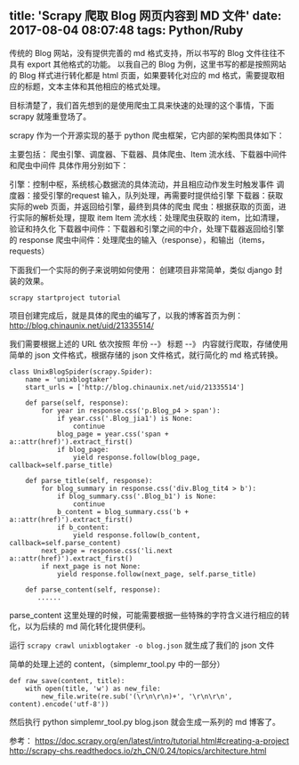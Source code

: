 title: 'Scrapy 爬取 Blog 网页内容到 MD 文件'
date: 2017-08-04 08:07:48
tags: Python/Ruby
---

传统的 Blog 网站，没有提供完善的 md 格式支持，所以书写的 Blog 文件往往不具有 export 其他格式的功能。
以我自己的 Blog 为例，这里书写的都是按照网站的 Blog 样式进行转化都是 html 页面，如果要转化对应的 md 格式，需要提取相应的标题，文本主体和其他相应的格式处理。

目标清楚了，我们首先想到的是使用爬虫工具来快速的处理的这个事情，下面 scrapy 就隆重登场了。

scrapy 作为一个开源实现的基于 python 爬虫框架，它内部的架构图具体如下：

主要包括： 爬虫引擎、调度器、下载器、具体爬虫、Item 流水线、下载器中间件和爬虫中间件
具体作用分别如下：

引擎：控制中枢，系统核心数据流的具体流动，并且相应动作发生时触发事件
调度器：接受引擎的request 输入，队列处理，再需要时提供给引擎
下载器：获取实际的web 页面，并返回给引擎，最终到具体的爬虫
爬虫：根据获取的页面，进行实际的解析处理，提取 item
Item 流水线：处理爬虫获取的 item，比如清理，验证和持久化
下载器中间件：下载器和引擎之间的中介，处理下载器返回给引擎的 response
爬虫中间件：处理爬虫的输入（response），和输出（items，requests）


下面我们一个实际的例子来说明如何使用：
创建项目非常简单，类似 django 封装的效果。

```
scrapy startproject tutorial
```

项目创建完成后，就是具体的爬虫的编写了，以我的博客首页为例： http://blog.chinaunix.net/uid/21335514/

我们需要根据上述的 URL 依次按照 年份 --》 标题 --》 内容就行爬取，存储使用简单的 json 文件格式，根据存储的 json 文件格式，就行简化的 md 格式转换。

```
class UnixBlogSpider(scrapy.Spider):
    name = 'unixblogtaker'
    start_urls = ['http://blog.chinaunix.net/uid/21335514']

    def parse(self, response):
        for year in response.css('p.Blog_p4 > span'):
            if year.css('.Blog_jia1') is None:
                continue
            blog_page = year.css('span + a::attr(href)').extract_first()
            if blog_page:
                yield response.follow(blog_page, callback=self.parse_title)

    def parse_title(self, response):
        for blog_summary in response.css('div.Blog_tit4 > b'):
            if blog_summary.css('.Blog_b1') is None:
                continue
            b_content = blog_summary.css('b + a::attr(href)').extract_first()
            if b_content:
                yield response.follow(b_content, callback=self.parse_content)
        next_page = response.css('li.next a::attr(href)').extract_first()
        if next_page is not None:
            yield response.follow(next_page, self.parse_title)

    def parse_content(self, response):
       ...... 
```

parse_content 这里处理的时候，可能需要根据一些特殊的字符含义进行相应的转化，以为后续的 md 简化转化提供便利。

运行 `scrapy crawl unixblogtaker -o blog.json` 就生成了我们的 json 文件

简单的处理上述的 content，（simplemr_tool.py 中的一部分）

```
def raw_save(content, title):
    with open(title, 'w') as new_file:
        new_file.write(re.sub('(\r\n\r\n)+', '\r\n\r\n', content).encode('utf-8'))
```

然后执行 python simplemr_tool.py blog.json 就会生成一系列的 md 博客了。


参考：
https://doc.scrapy.org/en/latest/intro/tutorial.html#creating-a-project
http://scrapy-chs.readthedocs.io/zh_CN/0.24/topics/architecture.html